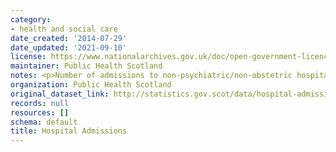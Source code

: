 ```yaml
---
category:
- health and social care
date_created: '2014-07-29'
date_updated: '2021-09-10'
license: https://www.nationalarchives.gov.uk/doc/open-government-licence/version/3/
maintainer: Public Health Scotland
notes: <p>Number of admissions to non-psychiatric/non-obstetric hospitals in Scotland.</p>
organization: Public Health Scotland
original_dataset_link: http://statistics.gov.scot/data/hospital-admissions
records: null
resources: []
schema: default
title: Hospital Admissions
---
```

